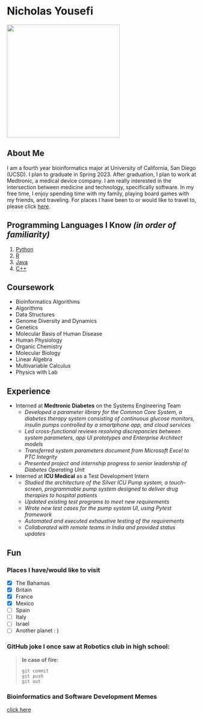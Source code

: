 # Nicholas Yousefi

<picture>
<img src='Nicholas_Yousefi.png' width=300>
</picture>

## About Me

I am a fourth year bioinformatics major at University of California, San Diego (UCSD). I plan to graduate in Spring 2023. After graduation, I plan to work at Medtronic, a medical device company. I am really interested in the intersection between medicine and technology, specifically software. In my free time, I enjoy spending time with my family, playing board games with my friends, and traveling. For places I have been to or would like to travel to, please click [here](https://github.com/nsyousef/CSE-110-SP23/blob/Favorite-Programming-Language/index.md#places-i-havewould-like-to-visit).

## Programming Languages I Know _(in order of familiarity)_
1. [Python](https://www.python.org/)
2. [R](https://www.r-project.org/)
3. [Java](https://www.java.com/en/)
4. [C++](https://cplusplus.com/doc/tutorial/)

## Coursework
* Bioinformatics Algorithms
* Algorithms
* Data Structures
* Genome Diversity and Dynamics
* Genetics
* Molecular Basis of Human Disease
* Human Physiology
* Organic Chemistry
* Molecular Biology
* Linear Algebra
* Multivariable Calculus
* Physics with Lab

## Experience
* Interned at **Medtronic Diabetes** on the Systems Engineering Team
  * _Developed a parameter library for the Common Core System, a diabetes therapy system consisting of continuous glucose monitors, insulin pumps controlled by a smartphone app, and cloud services_
  * _Led cross-functional reviews resolving discrepancies between system parameters, app UI prototypes and Enterprise Architect models_
  * _Transferred system parameters document from Microsoft Excel to PTC Integrity_
  * _Presented project and internship progress to senior leadership of Diabetes Operating Unit_
* Interned at **ICU Medical** as a Test Development Intern
  * _Studied the architecture of the Silver ICU Pump system, a touch-screen, programmable pump system designed to deliver drug therapies to hospital patients_
  * _Updated existing test programs to meet new requirements_
  * _Wrote new test cases for the pump system UI, using Pytest framework_
  * _Automated and executed exhaustive testing of the requirements_
  * _Collaborated with remote teams in India and provided status updates_

## Fun

### Places I have/would like to visit
- [x] The Bahamas
- [x] Britain
- [x] France
- [x] Mexico
- [ ] Spain
- [ ] Italy
- [ ] Israel
- [ ] Another planet : )

### GitHub joke I once saw at Robotics club in high school:

> **In case of fire:**
> 
> ```
> git commit
> git push
> git out
> ```

### Bioinformatics and Software Development Memes

[click here](memes.md)